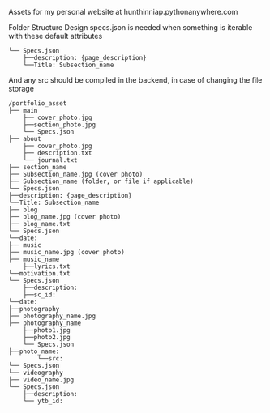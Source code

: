 Assets for my personal website at
hunthinniap.pythonanywhere.com

Folder Structure Design
specs.json is needed when something is iterable with these default attributes
```
└── Specs.json
    ├──description: {page_description}
    └──Title: Subsection_name
```
And any src should be compiled in the backend, in case of changing the file storage

```
/portfolio_asset
├── main
	├── cover_photo.jpg
	├──section_photo.jpg
	└── Specs.json
├── about
	├── cover_photo.jpg
	├── description.txt
	└── journal.txt
├── section_name
├── Subsection_name.jpg (cover photo)
├── Subsection_name (folder, or file if applicable)
└── Specs.json
├──description: {page_description}
└──Title: Subsection_name
├── blog
├── blog_name.jpg (cover photo)
├── blog_name.txt
└── Specs.json
└──date: 
├── music
├── music_name.jpg (cover photo)
├── music_name
	├──lyrics.txt
└──motivation.txt
└── Specs.json
	├──description:
	├──sc_id:
└──date:
├──photography
├── photography_name.jpg 
├── photography_name
	├──photo1.jpg
	├──photo2.jpg
	└── Specs.json
├──photo_name:
		└──src:
└── Specs.json
└── videography
├── video_name.jpg 
└── Specs.json
	├──description:
	└── ytb_id:

```
